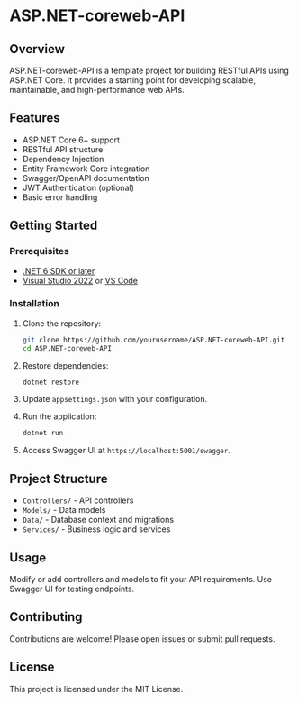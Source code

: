 # ASP.NET-coreweb-API
## Overview

ASP.NET-coreweb-API is a template project for building RESTful APIs using ASP.NET Core. It provides a starting point for developing scalable, maintainable, and high-performance web APIs.

## Features

- ASP.NET Core 6+ support
- RESTful API structure
- Dependency Injection
- Entity Framework Core integration
- Swagger/OpenAPI documentation
- JWT Authentication (optional)
- Basic error handling

## Getting Started

### Prerequisites

- [.NET 6 SDK or later](https://dotnet.microsoft.com/download)
- [Visual Studio 2022](https://visualstudio.microsoft.com/) or [VS Code](https://code.visualstudio.com/)

### Installation

1. Clone the repository:
    ```bash
    git clone https://github.com/yourusername/ASP.NET-coreweb-API.git
    cd ASP.NET-coreweb-API
    ```

2. Restore dependencies:
    ```bash
    dotnet restore
    ```

3. Update `appsettings.json` with your configuration.

4. Run the application:
    ```bash
    dotnet run
    ```

5. Access Swagger UI at `https://localhost:5001/swagger`.

## Project Structure

- `Controllers/` - API controllers
- `Models/` - Data models
- `Data/` - Database context and migrations
- `Services/` - Business logic and services

## Usage

Modify or add controllers and models to fit your API requirements. Use Swagger UI for testing endpoints.

## Contributing

Contributions are welcome! Please open issues or submit pull requests.

## License

This project is licensed under the MIT License.
